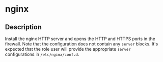 # nginx

## Description

Install the nginx HTTP server and opens the HTTP and HTTPS ports in the
firewall. Note that the configuration does not contain any `server`
blocks. It's expected that the role user will provide the appropriate
`server` configurations in `/etc/nginx/conf.d`.
